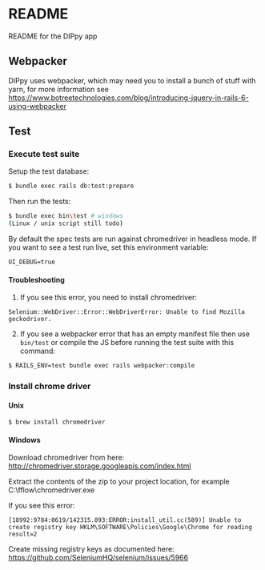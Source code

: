 # README

README for the DIPpy app

## Webpacker

DIPpy uses webpacker, which may need you to install a bunch of stuff with yarn, for more information see
https://www.botreetechnologies.com/blog/introducing-jquery-in-rails-6-using-webpacker

## Test

### Execute test suite

Setup the test database:

```sh
$ bundle exec rails db:test:prepare
```

Then run the tests:

```sh
$ bundle exec bin\test # windows
(Linux / unix script still todo)
```

By default the spec tests are run against chromedriver in headless mode.
If you want to see a test run live, set this environment variable:

`UI_DEBUG=true`

#### Troubleshooting

1) If you see this error, you need to install chromedriver:

`Selenium::WebDriver::Error::WebDriverError: Unable to find Mozilla geckodriver.`

2) If you see a webpacker error that has an empty manifest file then use `bin/test` or compile the JS before running the test suite with this command:

```sh
$ RAILS_ENV=test bundle exec rails webpacker:compile
```

### Install chrome driver

#### Unix

```
$ brew install chromedriver
```

#### Windows

Download chromedriver from here:
<http://chromedriver.storage.googleapis.com/index.html>

Extract the contents of the zip to your project location, for example C:\fflow\chromedriver.exe

If you see this error:

```
[18992:9784:0619/142315.893:ERROR:install_util.cc(589)] Unable to create registry key HKLM\SOFTWARE\Policies\Google\Chrome for reading result=2
```

Create missing registry keys as documented here:
<https://github.com/SeleniumHQ/selenium/issues/5966>
